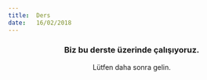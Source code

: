 ```yaml
---
title:  Ders
date:   16/02/2018
---
```


### <center>Biz bu derste üzerinde çalışıyoruz.</center>
<center>Lütfen daha sonra gelin.</center>